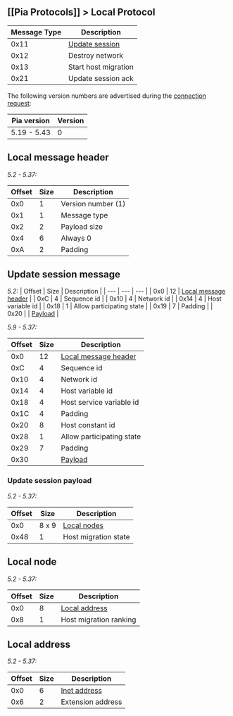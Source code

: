 [[Pia Protocols]] > Local Protocol
---

| Message Type | Description |
| --- | --- |
| 0x11 | [Update session](#update-session-message) |
| 0x12 | Destroy network |
| 0x13 | Start host migration |
| 0x21 | Update session ack |

The following version numbers are advertised during the [connection request](Station-Protocol):

| Pia version | Version |
| --- | --- |
| 5.19 - 5.43 | 0 |

## Local message header
*5.2 - 5.37:*

| Offset | Size | Description |
| --- | --- | --- |
| 0x0 | 1 | Version number (1) |
| 0x1 | 1 | Message type |
| 0x2 | 2 | Payload size |
| 0x4 | 6 | Always 0 |
| 0xA | 2 | Padding |

## Update session message
*5.2:*
| Offset | Size | Description |
| --- | --- | --- |
| 0x0 | 12 | [Local message header](#local-message-header) |
| 0xC | 4 | Sequence id |
| 0x10 | 4 | Network id |
| 0x14 | 4 | Host variable id |
| 0x18 | 1 | Allow participating state |
| 0x19 | 7 | Padding |
| 0x20 | | [Payload](#update-session-payload) |

*5.9 - 5.37:*

| Offset | Size | Description |
| --- | --- | --- |
| 0x0 | 12 | [Local message header](#local-message-header) |
| 0xC | 4 | Sequence id |
| 0x10 | 4 | Network id |
| 0x14 | 4 | Host variable id |
| 0x18 | 4 | Host service variable id |
| 0x1C | 4 | Padding |
| 0x20 | 8 | Host constant id |
| 0x28 | 1 | Allow participating state |
| 0x29 | 7 | Padding |
| 0x30 | | [Payload](#update-session-payload) |

### Update session payload
*5.2 - 5.37:*

| Offset | Size | Description |
| --- | --- | --- |
| 0x0 | 8 x 9 | [Local nodes](#local-node) |
| 0x48 | 1 | Host migration state |

## Local node
*5.2 - 5.37:*

| Offset | Size | Description |
| --- | --- | --- |
| 0x0 | 8 | [Local address](#local-address) |
| 0x8 | 1 | Host migration ranking |

## Local address
*5.2 - 5.37:*

| Offset | Size | Description |
| --- | --- | --- |
| 0x0 | 6 | [Inet address](Pia-Types#inetaddress) |
| 0x6 | 2 | Extension address |